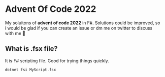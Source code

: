 # Advent Of Code 2022

My soluitons of __advent of code 2022__ in F#. Solutions could be improved, so i would be glad if you can create an issue or dm me on twitter to discuss with me 🙂

## What is .fsx file?
It is F# scripting file. Good for trying things quickly.
``` bash
dotnet fsi MyScript.fsx
```
